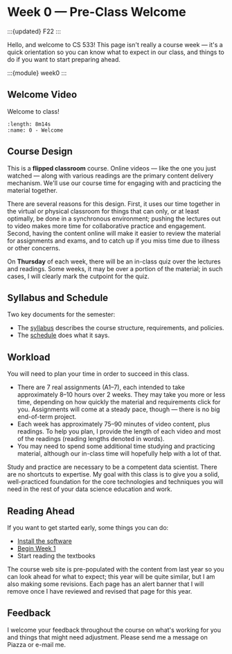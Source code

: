 # Week 0 — Pre-Class Welcome

:::{updated} F22
:::

Hello, and welcome to CS 533!  This page isn't really a course week — it's a quick orientation so
you can know what to expect in our class, and things to do if you want to start preparing ahead.

:::{module} week0
:::

## Welcome Video

Welcome to class!

```{video}
:length: 8m14s
:name: 0 - Welcome
```

## Course Design

This is a **flipped classroom** course.  Online videos — like the one you just watched — along with
various readings are the primary content delivery mechanism.  We'll use our course time for engaging
with and practicing the material together.

There are several reasons for this design.  First, it uses our time together in
the virtual or physical classroom for things that can only, or at least
optimally, be done in a synchronous environment; pushing the lectures out to
video makes more time for collaborative practice and engagement.  Second, having
the content online will make it easier to review the material for assignments
and exams, and to catch up if you miss time due to illness or other concerns.

On **Thursday** of each week, there will be an in-class quiz over the lectures and readings.  Some
weeks, it may be over a portion of the material; in such cases, I will clearly mark the cutpoint for
the quiz.

## Syllabus and Schedule

Two key documents for the semester:

- The [syllabus](../../syllabus/index) describes the course structure, requirements, and policies.
- The [schedule](../../schedule) does what it says.

## Workload

You will need to plan your time in order to succeed in this class.

- There are 7 real assignments (A1–7), each intended to take approximately 8–10 hours over 2 weeks.
  They may take you more or less time, depending on how quickly the material and requirements click
  for you.  Assignments will come at a steady pace, though — there is no big end-of-term project.
- Each week has approximately 75–90 minutes of video content, plus readings.  To help you plan, I
  provide the length of each video and most of the readings (reading lengths denoted in words).
- You may need to spend some additional time studying and practicing material, although our in-class
  time will hopefully help with a lot of that.

Study and practice are necessary to be a competent data scientist.  There are no shortcuts to
expertise.  My goal with this class is to give you a solid, well-practiced foundation for the core
technologies and techniques you will need in the rest of your data science education and work.

## Reading Ahead

If you want to get started early, some things you can do:

- [Install the software](../../resources/software.md)
- [Begin Week 1](../week1/index.md)
- Start reading the textbooks

The course web site is pre-populated with the content from last year so you can
look ahead for what to expect; this year will be quite similar, but I am also
making some revisions.  Each page has an alert banner that I will remove once I
have reviewed and revised that page for this year.

## Feedback

I welcome your feedback throughout the course on what's working for you and things that might need
adjustment.  Please send me a message on Piazza or e-mail me.
